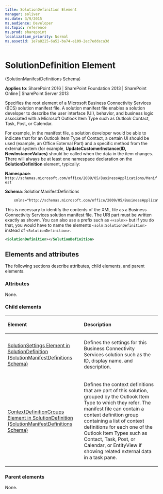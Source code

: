 ```yaml
---
title: SolutionDefinition Element
manager: soliver
ms.date: 3/9/2015
ms.audience: Developer
ms.topic: reference
ms.prod: sharepoint
localization_priority: Normal
ms.assetid: 1e7a8225-6a52-ba74-e109-2ec7eddaca3d
---
```


# SolutionDefinition Element 

(SolutionManifestDefinitions Schema)

**Applies to**: SharePoint 2016 | SharePoint Foundation 2013 | SharePoint Online | SharePoint Server 2013

Specifies the root element of a Microsoft Business Connectivity Services (BCS) solution manifest file. A solution manifest file enables a solution developer to describe the user interface (UI), behavior, and business logic associated with a Microsoft Outlook Item Type such as Outlook Contact, Task, Post, or Calendar. 

For example, in the manifest file, a solution developer would be able to indicate that for an Outlook Item Type of Contact, a certain UI should be used (example, an Office External Part) and a specific method from the external system (for example, **UpdateCustomerInstance(ID, NewInstanceValues)** should be called when the data in the item changes. There will always be at least one namespace declaration on the **SolutionDefinition** element, typically:

**Namespace**: `http://schemas.microsoft.com/office/2009/05/BusinessApplications/Manifest`

**Schema**: SolutionManifestDefinitions

```XML
    xmlns="http://schemas.microsoft.com/office/2009/05/BusinessApplications/Manifest"
```

This is necessary to identify the contents of the XML file as a Business Connectivity Services solution manifest file. The URI part must be written exactly as shown. You can also use a prefix such as `<<solm>>` but if you do that, you would have to name the elements `<solm:SolutionDefinition>` instead of `<SolutionDefinition>`.

```XML
<SolutionDefinition></SolutionDefinition>
```

## Elements and attributes

The following sections describe attributes, child elements, and parent elements.

### Attributes

None.

### Child elements

<table>
<colgroup>
<col width="50%" />
<col width="50%" />
</colgroup>
<thead>
<tr class="header">
<th align="left"><p>Element</p></th>
<th align="left"><p>Description</p></th>
</tr>
</thead>
<tbody>
<tr class="odd">
<td align="left"><p><span sdata="link"><a href="solutionsettings-element-in-solutiondefinition-solutionmanifestdefinitions-schem.md">SolutionSettings Element in SolutionDefinition (SolutionManifestDefinitions Schema)</a></span></p></td>
<td align="left"><p>Defines the settings for this Business Connectivity Services solution such as the ID, display name, and description.</p></td>
</tr>
<tr class="even">
<td align="left"><p><span sdata="link"><a href="contextdefinitiongroups-element-in-solutiondefinition-solutionmanifestdefinition.md">ContextDefinitionGroups Element in SolutionDefinition (SolutionManifestDefinitions Schema)</a></span></p></td>
<td align="left"><p>Defines the context definitions that are part of this solution, grouped by the Outlook Item Type to which they refer. The manifest file can contain a context definition group containing a list of context definitions for each one of the Outlook Item Types such as Contact, Task, Post, or Calendar, or EntityView if showing related external data in a task pane.</p></td>
</tr>
</tbody>
</table>

### Parent elements

None.

<br/>

<br/>








